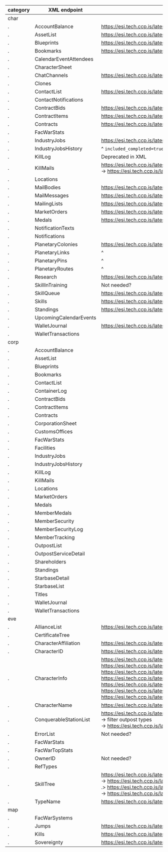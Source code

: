 category | XML endpoint | ESI parity
-------- | ------------ | ----------
char | |
. | AccountBalance | https://esi.tech.ccp.is/latest/#!/Wallet/get_characters_character_id_wallets
. | AssetList | https://esi.tech.ccp.is/latest/#!/Assets/get_characters_character_id_assets
. | Blueprints | https://esi.tech.ccp.is/latest/#!/Character/get_characters_character_id_blueprints
. | Bookmarks | https://esi.tech.ccp.is/latest/#!/Bookmarks/get_characters_character_id_bookmarks
. | CalendarEventAttendees |
. | CharacterSheet |
. | ChatChannels | https://esi.tech.ccp.is/latest/#!/Character/get_characters_character_id_chat_channels
. | Clones |
. | ContactList | https://esi.tech.ccp.is/latest/#!/Contacts/get_characters_character_id_contacts
. | ContactNotifications |
. | ContractBids | https://esi.tech.ccp.is/latest/#!/Contracts/get_characters_character_id_contracts_contract_id_bids
. | ContractItems | https://esi.tech.ccp.is/latest/#!/Contracts/get_characters_character_id_contracts_contract_id_items
. | Contracts | https://esi.tech.ccp.is/latest/#!/Contracts/get_characters_character_id_contracts
. | FacWarStats |
. | IndustryJobs | https://esi.tech.ccp.is/latest/#!/Industry/get_characters_character_id_industry_jobs
. | IndustryJobsHistory | ^ `included_completed=true`
. | KillLog | Deprecated in XML
. | KillMails | https://esi.tech.ccp.is/latest/#!/Killmails/get_characters_character_id_killmails_recent <br/> -> https://esi.tech.ccp.is/latest/#!/Killmails/get_killmails_killmail_id_killmail_hash
. | Locations |
. | MailBodies | https://esi.tech.ccp.is/latest/#!/Mail/get_characters_character_id_mail_mail_id
. | MailMessages | https://esi.tech.ccp.is/latest/#!/Mail/get_characters_character_id_mail
. | MailingLists | https://esi.tech.ccp.is/latest/#!/Mail/get_characters_character_id_mail_lists
. | MarketOrders | https://esi.tech.ccp.is/latest/#!/Market/get_characters_character_id_orders
. | Medals | https://esi.tech.ccp.is/latest/#!/Character/get_characters_character_id_medals
. | NotificationTexts |
. | Notifications |
. | PlanetaryColonies | https://esi.tech.ccp.is/latest/#/Planetary32Interaction
. | PlanetaryLinks | ^
. | PlanetaryPins | ^
. | PlanetaryRoutes | ^
. | Research | https://esi.tech.ccp.is/latest/#!/Character/get_characters_character_id_agents_research
. | SkillInTraining | Not needed?
. | SkillQueue | https://esi.tech.ccp.is/latest/#!/Skills/get_characters_character_id_skillqueue
. | Skills | https://esi.tech.ccp.is/latest/#!/Skills/get_characters_character_id_skills
. | Standings | https://esi.tech.ccp.is/latest/#!/Character/get_characters_character_id_standings
. | UpcomingCalendarEvents |
. | WalletJournal | https://esi.tech.ccp.is/latest/#!/Wallet/get_characters_character_id_wallets_journal
. | WalletTransactions |
corp | |
. | AccountBalance |
. | AssetList |
. | Blueprints |
. | Bookmarks |
. | ContactList |
. | ContainerLog |
. | ContractBids |
. | ContractItems |
. | Contracts |
. | CorporationSheet |
. | CustomsOffices |
. | FacWarStats |
. | Facilities |
. | IndustryJobs |
. | IndustryJobsHistory |
. | KillLog |
. | KillMails |
. | Locations |
. | MarketOrders |
. | Medals |
. | MemberMedals |
. | MemberSecurity |
. | MemberSecurityLog |
. | MemberTracking |
. | OutpostList |
. | OutpostServiceDetail |
. | Shareholders |
. | Standings |
. | StarbaseDetail |
. | StarbaseList |
. | Titles |
. | WalletJournal |
. | WalletTransactions |
eve | |
. | AllianceList | https://esi.tech.ccp.is/latest/#!/Alliance/get_alliances
. | CertificateTree |
. | CharacterAffiliation | https://esi.tech.ccp.is/latest/#!/Character/post_characters_affiliation
. | CharacterID | https://esi.tech.ccp.is/latest/#!/Search/get_search with `strict=true` and `categories=["character"]`
. | CharacterInfo | https://esi.tech.ccp.is/latest/#!/Character/get_characters_character_id <br/> https://esi.tech.ccp.is/latest/#!/Wallet/get_characters_character_id_wallets <br/> https://esi.tech.ccp.is/latest/#!/Skills/get_characters_character_id_skills <br/> https://esi.tech.ccp.is/latest/#!/Skills/get_characters_character_id_skillqueue <br/> https://esi.tech.ccp.is/latest/#!/Location/get_characters_character_id_ship <br/> https://esi.tech.ccp.is/latest/#!/Location/get_characters_character_id_location <br/> https://esi.tech.ccp.is/latest/#!/Character/get_characters_character_id_corporationhistory <br/>
. | CharacterName | https://esi.tech.ccp.is/latest/#!/Universe/post_universe_names
. | ConquerableStationList | https://esi.tech.ccp.is/latest/#!/Sovereignty/get_sovereignty_structures <br/> -> filter outpost types <br/> -> https://esi.tech.ccp.is/latest/#!/Universe/get_universe_stations_station_id
. | ErrorList | Not needed?
. | FacWarStats |
. | FacWarTopStats |
. | OwnerID | Not needed?
. | RefTypes |
. | SkillTree | https://esi.tech.ccp.is/latest/#!/Universe/get_universe_categories_category_id (category_id=16) <br/> -> https://esi.tech.ccp.is/latest/#!/Universe/get_universe_groups_group_id <br/> .> https://esi.tech.ccp.is/latest/#!/Universe/get_universe_types_type_id <br/> -> https://esi.tech.ccp.is/latest/#!/Dogma/get_dogma_attributes_attribute_id
. | TypeName | https://esi.tech.ccp.is/latest/#!/Universe/get_universe_types_type_id
map | |
. | FacWarSystems |
. | Jumps | https://esi.tech.ccp.is/latest/#!/Universe/get_universe_system_jumps
. | Kills | https://esi.tech.ccp.is/latest/#!/Universe/get_universe_system_kills
. | Sovereignty | https://esi.tech.ccp.is/latest/#!/Sovereignty/get_sovereignty_map
